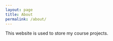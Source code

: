```yaml
---
layout: page
title: About
permalink: /about/
---
```


This website is used to store my course projects. 

